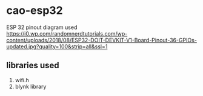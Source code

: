 # cao-esp32
ESP 32 pinout diagram used 
https://i0.wp.com/randomnerdtutorials.com/wp-content/uploads/2018/08/ESP32-DOIT-DEVKIT-V1-Board-Pinout-36-GPIOs-updated.jpg?quality=100&strip=all&ssl=1

## libraries used
1) wifi.h
2) blynk library

